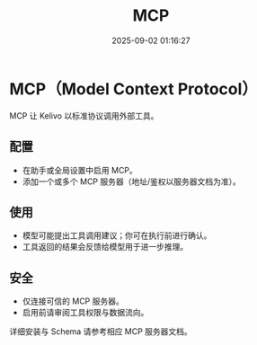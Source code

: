 ﻿---
title: MCP
date: 2025-09-02 01:16:27
---

# MCP（Model Context Protocol）

MCP 让 Kelivo 以标准协议调用外部工具。

## 配置
- 在助手或全局设置中启用 MCP。
- 添加一个或多个 MCP 服务器（地址/鉴权以服务器文档为准）。

## 使用
- 模型可能提出工具调用建议；你可在执行前进行确认。
- 工具返回的结果会反馈给模型用于进一步推理。

## 安全
- 仅连接可信的 MCP 服务器。
- 启用前请审阅工具权限与数据流向。

详细安装与 Schema 请参考相应 MCP 服务器文档。

